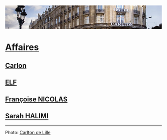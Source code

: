 ![image-mise-en-avant](../_aux/Carlton_Commons.png)

# [Affaires](affaires)
## [Carlon](carlton.md)
## [ELF](elf.md)
## [Françoise NICOLAS](fn.md)
## [Sarah HALIMI](shalimi.md)

---
Photo: [Carlton de Lille](attrib.md#Carlton)
